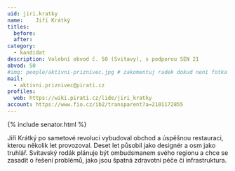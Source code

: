 ```yaml
---
uid: jiri.kratky
name:    Jiří Krátký
titles:
  before:
  after:
category:
  - kandidat
description: Volební obvod č. 50 (Svitavy), s podporou SEN 21
obvod: 50
#img: people/aktivni-priznivec.jpg # zakomentuj radek dokud není fotka
mail:
  - aktivni.priznivec@pirati.cz
profiles:
  web: https://wiki.pirati.cz/lide/jiri_kratky
account: https://www.fio.cz/ib2/transparent?a=2101172855
---
```


{% include senator.html %} 

Jiří Krátký po sametové revoluci vybudoval obchod a úspěšnou restauraci, kterou několik let provozoval. Deset let působil jako designér a osm jako truhlář. Svitavský rodák plánuje být ombudsmanem svého regionu a chce se zasadit o řešení problémů, jako jsou špatná zdravotní péče či infrastruktura.
